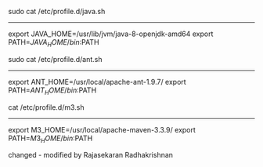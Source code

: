 sudo cat /etc/profile.d/java.sh
**********************
export JAVA_HOME=/usr/lib/jvm/java-8-openjdk-amd64
export PATH=$JAVA_HOME/bin:$PATH

sudo cat /etc/profile.d/ant.sh
************************
export ANT_HOME=/usr/local/apache-ant-1.9.7/
export PATH=$ANT_HOME/bin:$PATH

cat /etc/profile.d/m3.sh
************************
export M3_HOME=/usr/local/apache-maven-3.3.9/
export PATH=$M3_HOME/bin:$PATH

changed - modified by Rajasekaran Radhakrishnan
